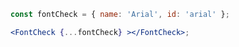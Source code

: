 <!--- # FontCheck --->

```jsx
const fontCheck = { name: 'Arial', id: 'arial' };

<FontCheck {...fontCheck} ></FontCheck>;
```